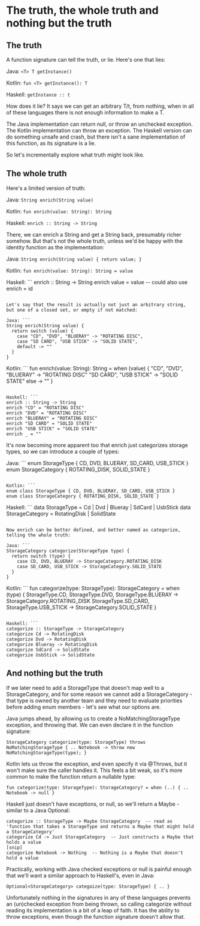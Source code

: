 # The truth, the whole truth and nothing but the truth

## The truth

A function signature can tell the truth, or lie. Here's one that lies:

Java: ```<T> T getInstance()```

Kotlin: ```fun <T> getInstance(): T```

Haskell: ```getInstance :: t```

How does it lie? It says we can get an arbitrary T/t, from nothing, when in all of these languages there is not enough information to make a T.

The Java implementation can return null, or throw an unchecked exception. The Kotlin implementation can throw an exception. The Haskell version can do something unsafe and crash, but there isn't a sane implementation of this function, as its signature is a lie.

So let's incrementally explore what truth might look like.

## The whole truth

Here's a limited version of truth:

Java: ```String enrich(String value)```

Kotlin: ```fun enrich(value: String): String```

Haskell: ```enrich :: String -> String```

There, we can enrich a String and get a String back, presumably richer somehow. But that's not the whole truth, unless we'd be happy with the identity function as the implementation:

Java: ```String enrich(String value) { return value; }```

Kotlin: ```fun enrich(value: String): String = value```

Haskell: ```
enrich :: String -> String
enrich value = value  -- could also use enrich = id
```

Let's say that the result is actually not just an arbitrary string, but one of a closed set, or empty if not matched:

Java: ```
String enrich(String value) {
  return switch (value) {
    case "CD", "DVD", "BLUERAY" -> "ROTATING DISC",
    case "SD CARD", "USB STICK" -> "SOLID STATE",
    default -> ""
  }
}
```

Kotlin: ```
fun enrich(value: String): String = when (value) {
  "CD", "DVD", "BLUERAY" -> "ROTATING DISC"
  "SD CARD", "USB STICK" -> "SOLID STATE"
  else -> ""
}
```

Haskell: ```
enrich :: String -> String
enrich "CD" = "ROTATING DISC"
enrich "DVD" = "ROTATING DISC"
enrich "BLUERAY" = "ROTATING DISC"
enrich "SD CARD" = "SOLID STATE"
enrich "USB STICK" = "SOLID STATE"
enrich _ = ""
```

It's now becoming more apparent too that enrich just categorizes storage types, so we can introduce a couple of types:

Java: ```
enum StorageType { CD, DVD, BLUERAY, SD_CARD, USB_STICK }
enum StorageCategory { ROTATING_DISK, SOLID_STATE }
```

Kotlin: ```
enum class StorageType { CD, DVD, BLUERAY, SD_CARD, USB_STICK }
enum class StorageCategory { ROTATING_DISK, SOLID_STATE }
```

Haskell: ```
data StorageType = Cd | Dvd | Blueray | SdCard | UsbStick
data StorageCategory = RotatingDisk | SolidState
```

Now enrich can be better defined, and better named as categorize, telling the whole truth:

Java: ```
StorageCategory categorize(StorageType type) {
  return switch (type) {
    case CD, DVD, BLUERAY -> StorageCategory.ROTATING_DISK
    case SD_CARD, USB_STICK -> StorageCategory.SOLID_STATE
  }
}
```

Kotlin: ```
fun categorize(type: StorageType): StorageCategory = when (type) {
  StorageType.CD, StorageType.DVD, StorageType.BLUERAY -> StorageCategory.ROTATING_DISK
  StorageType.SD_CARD, StorageType.USB_STICK -> StorageCategory.SOLID_STATE
}
```

Haskell: ```
categorize :: StorageType -> StorageCategory
categorize Cd -> RotatingDisk
categorize Dvd -> RotatingDisk
categorize Blueray -> RotatingDisk
categorize SdCard -> SolidState
categorize UsbStick -> SolidState
```

## And nothing but the truth

If we later need to add a StorageType that doesn't map well to a StorageCategory, and for some reason we cannot add a StorageCategory - that type is owned by another team and they need to evaluate priorities before adding enum members - let's see what our options are.

Java jumps ahead, by allowing us to create a NoMatchingStorageType exception, and throwing that. We can even declare it in the function signature:

```StorageCategory categorize(type: StorageType) throws NoMatchingStorageType { .. Notebook -> throw new NoMatchingStorageType(type); }```

Kotlin lets us throw the exception, and even specify it via @Throws, but it won't make sure the caller handles it. This feels a bit weak, so it's more common to make the function return a nullable type:

```fun categorize(type: StorageType): StorageCategory? = when (..) { .. Notebook -> null }```

Haskell just doesn't have exceptions, or null, so we'll return a Maybe - similar to a Java Optional:

```
categorize :: StorageType -> Maybe StorageCategory  -- read as 'function that takes a StorageType and returns a Maybe that might hold a StorageCategory'
categorize Cd -> Just StorageCategory  -- Just constructs a Maybe that holds a value
[snip]
categorize Notebook -> Nothing  -- Nothing is a Maybe that doesn't hold a value
```

Practically, working with Java checked exceptions or null is painful enough that we'll want a similar approach to Haskell's, even in Java:

```Optional<StorageCategory> categoize(type: StorageType) { .. }```

Unfortunately nothing in the signatures in any of these languages prevents an (un)checked exception from being thrown, so calling categorize without reading its implementation is a bit of a leap of faith. It has the ability to throw exceptions, even though the function signature doesn't allow that.


